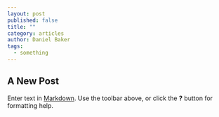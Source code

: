 ```yaml
---
layout: post
published: false
title: ""
category: articles
author: Daniel Baker
tags: 
  - something
---
```


## A New Post

Enter text in [Markdown](http://daringfireball.net/projects/markdown/). Use the toolbar above, or click the **?** button for formatting help.
